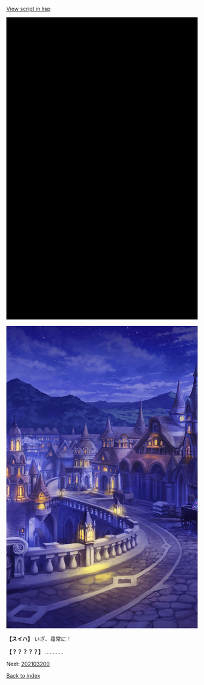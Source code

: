 [View script in lisp](../scripts/202103193.txt)

![bg_black.png](../images/backgrounds/bg_black.png)

![town_night_2.png](../images/backgrounds/town_night_2.png)

**【スイハ】**
いざ、尋常に！

**【？？？？？】**
…………


Next: [202103200](202103200.md)

[Back to index](index.md)
